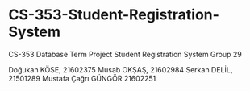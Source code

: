 # CS-353-Student-Registration-System
CS-353 Database Term Project
Student Registration System
        Group 29


Doğukan KÖSE, 21602375
Musab OKŞAŞ, 21602984
Serkan DELİL, 21501289
Mustafa Çağrı GÜNGÖR 21602251
